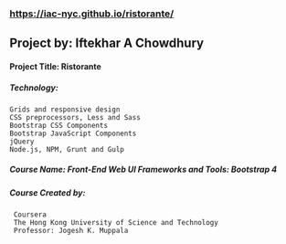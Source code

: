 ###  https://iac-nyc.github.io/ristorante/
## Project by: Iftekhar A Chowdhury
#### Project Title: Ristorante
##### Technology:
```
Grids and responsive design
CSS preprocessors, Less and Sass
Bootstrap CSS Components
Bootstrap JavaScript Components
jQuery
Node.js, NPM, Grunt and Gulp
```
##### Course Name: Front-End Web UI Frameworks and Tools: Bootstrap 4
##### Course Created by:
```
 Coursera
 The Hong Kong University of Science and Technology
 Professor: Jogesh K. Muppala
```
